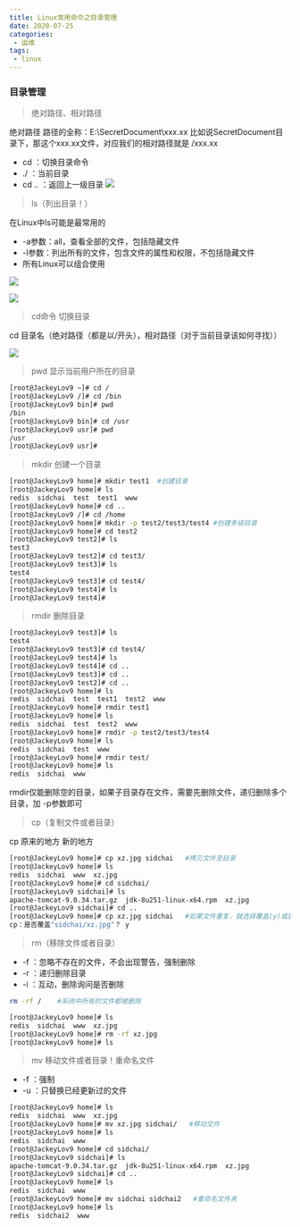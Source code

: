 ```yaml
---
title: Linux常用命令之目录管理
date: 2020-07-25
categories:
 - 运维
tags:
 - linux
---
```


### 目录管理

> 绝对路径、相对路径

绝对路径 路径的全称：E:\SecretDocument\xxx.xx
比如说SecretDocument目录下，那这个xxx.xx文件，对应我们的相对路径就是 /xxx.xx
- cd ：切换目录命令
- ./ ：当前目录
- cd .. ：返回上一级目录
![](https://sidchai.oss-cn-beijing.aliyuncs.com/note/Linux/14.png)

> ls（列出目录！）

在Linux中ls可能是最常用的

- -a参数：all，查看全部的文件，包括隐藏文件
- -l参数：列出所有的文件，包含文件的属性和权限，不包括隐藏文件
- 所有Linux可以组合使用

![](https://sidchai.oss-cn-beijing.aliyuncs.com/note/Linux/15.png)

![](https://sidchai.oss-cn-beijing.aliyuncs.com/note/Linux/16.png)

> cd命令 切换目录

cd 目录名（绝对路径（都是以/开头），相对路径（对于当前目录该如何寻找））

![](https://sidchai.oss-cn-beijing.aliyuncs.com/note/Linux/17.png)

> pwd 显示当前用户所在的目录


```bash
[root@JackeyLov9 ~]# cd /
[root@JackeyLov9 /]# cd /bin
[root@JackeyLov9 bin]# pwd
/bin
[root@JackeyLov9 bin]# cd /usr
[root@JackeyLov9 usr]# pwd
/usr
[root@JackeyLov9 usr]# 
```



> mkdir 创建一个目录

```bash
[root@JackeyLov9 home]# mkdir test1  #创建目录
[root@JackeyLov9 home]# ls
redis  sidchai  test  test1  www
[root@JackeyLov9 home]# cd ..
[root@JackeyLov9 /]# cd /home
[root@JackeyLov9 home]# mkdir -p test2/test3/test4 #创建多级目录 
[root@JackeyLov9 home]# cd test2
[root@JackeyLov9 test2]# ls
test3
[root@JackeyLov9 test2]# cd test3/
[root@JackeyLov9 test3]# ls
test4
[root@JackeyLov9 test3]# cd test4/
[root@JackeyLov9 test4]# ls
[root@JackeyLov9 test4]# 

```



> rmdir 删除目录

```bash
[root@JackeyLov9 test3]# ls
test4
[root@JackeyLov9 test3]# cd test4/
[root@JackeyLov9 test4]# ls
[root@JackeyLov9 test4]# cd ..
[root@JackeyLov9 test3]# cd ..
[root@JackeyLov9 test2]# cd ..
[root@JackeyLov9 home]# ls
redis  sidchai  test  test1  test2  www
[root@JackeyLov9 home]# rmdir test1
[root@JackeyLov9 home]# ls
redis  sidchai  test  test2  www
[root@JackeyLov9 home]# rmdir -p test2/test3/test4
[root@JackeyLov9 home]# ls
redis  sidchai  test  www
[root@JackeyLov9 home]# rmdir test/
[root@JackeyLov9 home]# ls
redis  sidchai  www
```

rmdir仅能删除空的目录，如果子目录存在文件，需要先删除文件，递归删除多个目录，加 -p参数即可



> cp（复制文件或者目录）

cp 原来的地方  新的地方

```bash
[root@JackeyLov9 home]# cp xz.jpg sidchai   #拷贝文件至目录
[root@JackeyLov9 home]# ls
redis  sidchai  www  xz.jpg
[root@JackeyLov9 home]# cd sidchai/
[root@JackeyLov9 sidchai]# ls
apache-tomcat-9.0.34.tar.gz  jdk-8u251-linux-x64.rpm  xz.jpg
[root@JackeyLov9 sidchai]# cd ..
[root@JackeyLov9 home]# cp xz.jpg sidchai   #如果文件重复，就选择覆盖(y)或放弃(n)
cp：是否覆盖"sidchai/xz.jpg"？ y
```



> rm（移除文件或者目录）

- -f ：忽略不存在的文件，不会出现警告，强制删除
- -r ：递归删除目录
- -i ：互动，删除询问是否删除

```bash
rm -rf /    #系统中所有的文件都被删除
```

```bash
[root@JackeyLov9 home]# ls
redis  sidchai  www  xz.jpg
[root@JackeyLov9 home]# rm -rf xz.jpg 
[root@JackeyLov9 home]# ls
```



> mv 移动文件或者目录！重命名文件

- -f ：强制
- -u ：只替换已经更新过的文件

```bash
[root@JackeyLov9 home]# ls
redis  sidchai  www  xz.jpg
[root@JackeyLov9 home]# mv xz.jpg sidchai/   #移动文件
[root@JackeyLov9 home]# ls
redis  sidchai  www
[root@JackeyLov9 home]# cd sidchai/
[root@JackeyLov9 sidchai]# ls
apache-tomcat-9.0.34.tar.gz  jdk-8u251-linux-x64.rpm  xz.jpg
[root@JackeyLov9 sidchai]# cd ..
[root@JackeyLov9 home]# ls
redis  sidchai  www
[root@JackeyLov9 home]# mv sidchai sidchai2   #重命名文件夹
[root@JackeyLov9 home]# ls
redis  sidchai2  www
```

